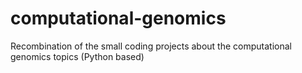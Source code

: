 # computational-genomics
Recombination of the small coding projects about the computational genomics topics (Python based)
